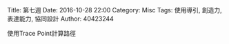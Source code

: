 Title: 第七週
Date: 2016-10-28 22:00
Category: Misc
Tags: 使用導引, 創造力, 表達能力, 協同設計
Author: 40423244

<p>使用Trace Point計算路徑<p>


